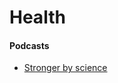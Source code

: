 # Health

#### Podcasts

* [Stronger by science](https://open.spotify.com/show/6y3BXCoWttwMhsQXkiJEWE)
